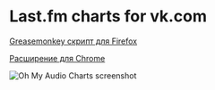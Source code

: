 Last.fm charts for vk.com
===========

[Greasemonkey скрипт для Firefox](http://userscripts.org/scripts/show/169676)

[Расширение для Chrome](https://dl.dropboxusercontent.com/u/44394084/oh-my-audio.charts/oh-my-audio.charts.crx)

![Oh My Audio Charts screenshot](https://dl.dropboxusercontent.com/u/44394084/oh-my-audio.charts/oh-my-audio.charts.png)

